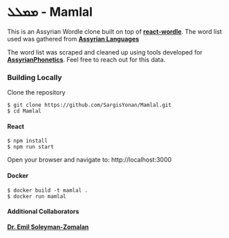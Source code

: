 # ܡܡܠܠ - Mamlal

This is an Assyrian Wordle clone built on top of [**react-wordle**](https://github.com/cwackerfuss/react-wordle). The word list used was gathered from [**Assyrian Languages**](https://www.assyrianlanguages.org)

The word list was scraped and cleaned up using tools developed for [**AssyrianPhonetics**](https://github.com/AssyrianPhonetics/AssyrianPhonetics.github.io). Feel free to reach out for this data.

### Building Locally

Clone the repository

```
$ git clone https://github.com/SargisYonan/Mamlal.git
$ cd Mamlal
```

#### React

```
$ npm install
$ npm run start
```

Open your browser and navigate to: http://localhost:3000

#### Docker

```
$ docker build -t mamlal .
$ docker run mamlal
```

#### Additional Collaborators

[**Dr. Emil Soleyman-Zomalan**](https://github.com/esoleyman)
